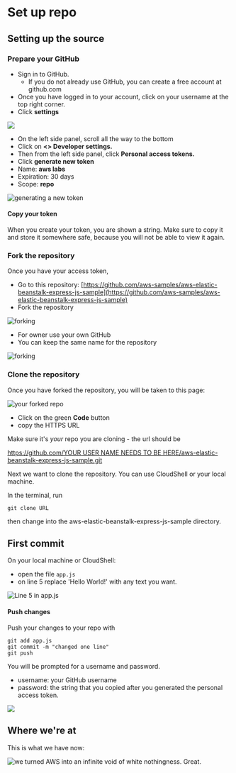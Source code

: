 # Set up repo

## Setting up the source

### Prepare your GitHub

* Sign in to GitHub.&#x20;
  * If you do not already use GitHub, you can create a free account at github.com&#x20;
* Once you have logged in to your account, click on your username at the top right corner.
* Click **settings**&#x20;

![](<../../../.gitbook/assets/image (291).png>)

* On the left side panel, scroll all the way to the bottom
* Click on **<> Developer settings.**&#x20;
* Then from the left side panel, click **Personal access tokens.**&#x20;
* Click **generate new token**&#x20;
* Name: **aws labs**
* Expiration: 30 days
* Scope: **repo**

![generating a new token](<../../../.gitbook/assets/image (332).png>)

#### Copy your token

When you create your token, you are shown a string. Make sure to copy it and store it somewhere safe, because you will not be able to view it again.&#x20;

### Fork the repository&#x20;

Once you have your access token,&#x20;

* Go to this repository: [https://github.com/aws-samples/aws-elastic-beanstalk-express-js-sample](https://github.com/aws-samples/aws-elastic-beanstalk-express-js-sample)
* Fork the repository&#x20;

![forking](<../../../.gitbook/assets/image (126).png>)

* For owner use your own GitHub
* You can keep the same name for the repository

![forking ](<../../../.gitbook/assets/image (435).png>)

### Clone the repository

Once you have forked the repository, you will be taken to this page:

![your forked repo](<../../../.gitbook/assets/image (211).png>)

* Click on the green **Code** button&#x20;
* copy the HTTPS URL

Make sure it's _your_ repo you are cloning - the url should be&#x20;

[https://github.com/YOUR USER NAME NEEDS TO BE HERE/aws-elastic-beanstalk-express-js-sample.git](https://github.com/electron-volt/aws-elastic-beanstalk-express-js-sample.git)

Next we want to clone the repository. You can use CloudShell or your local machine.&#x20;

In the terminal, run&#x20;

```
git clone URL 
```

then change into the aws-elastic-beanstalk-express-js-sample directory.&#x20;

## First commit

On your local machine or CloudShell:&#x20;

* open the file `app.js`&#x20;
* on line 5 replace 'Hello World!' with any text you want.&#x20;

![Line 5 in app.js](<../../../.gitbook/assets/image (354).png>)

#### Push changes

Push your changes to your repo with&#x20;

```
git add app.js
git commit -m "changed one line"
git push
```

You will be prompted for a username and password.&#x20;

* username: your GitHub username
* password: the string that you copied after you generated the personal access token.&#x20;

![](<../../../.gitbook/assets/image (419).png>)

## Where we're at

This is what we have now:

![we turned AWS into an infinite void of white nothingness. Great.](<../../../.gitbook/assets/image (409).png>)
